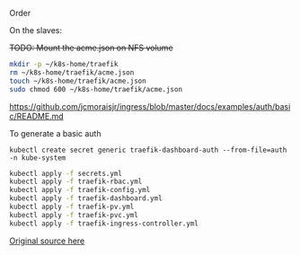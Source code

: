 Order

On the slaves:

~~TODO: Mount the acme.json on NFS volume~~

```bash
mkdir -p ~/k8s-home/traefik
rm ~/k8s-home/traefik/acme.json
touch ~/k8s-home/traefik/acme.json
sudo chmod 600 ~/k8s-home/traefik/acme.json
```

https://github.com/jcmoraisjr/ingress/blob/master/docs/examples/auth/basic/README.md

To generate a basic auth

```
kubectl create secret generic traefik-dashboard-auth --from-file=auth -n kube-system
```

```bash
kubectl apply -f secrets.yml
kubectl apply -f traefik-rbac.yml
kubectl apply -f traefik-config.yml
kubectl apply -f traefik-dashboard.yml
kubectl apply -f traefik-pv.yml
kubectl apply -f traefik-pvc.yml
kubectl apply -f traefik-ingress-controller.yml
```

[Original source here](https://github.com/evnsio/k8s-home/tree/master/traefik)
